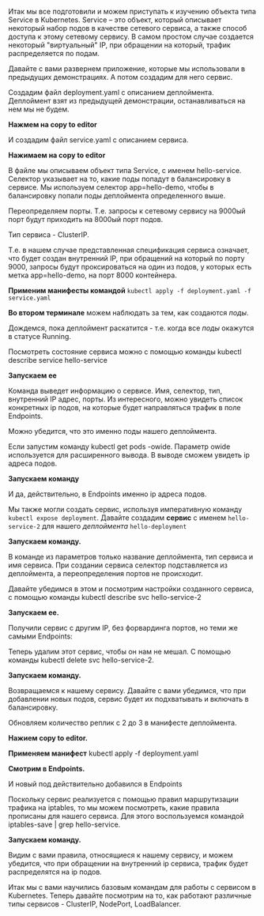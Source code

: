  Итак мы все подготовили и можем приступать к изучению объекта типа Service в Kubernetes. Service – это объект, который описывает некоторый набор подов в качестве сетевого сервиса, а также способ доступа к этому сетевому сервису. В самом простом случае создается некоторый "виртуальный" IP, при обращении на который, трафик распределяется по подам.

Давайте с вами развернем приложение, которые мы использовали в предыдущих демонстрациях. А потом создадим для него сервис.  

Создадим файл deployment.yaml с описанием деплоймента. Деплоймент взят из предыдущей демонстрации, останавливаться на нем мы не будем. 

**Нажмем на copy to editor**

И создадим файл service.yaml с описанием сервиса. 

**Нажимаем на copy to editor**

В файле мы описываем объект типа Service, с именем hello-service. Селектор указывает на то, какие поды попадут в балансировку в сервисе. Мы используем селектор app=hello-demo, чтобы в балансировку попали поды деплоймента определенного выше. 

Переопределяем порты. Т.е. запросы к сетевому сервису на 9000ый порт будут приходить на 8000ый порт подов.  

Тип сервиса - ClusterIP. 

Т.е. в нашем случае представленная спецификация сервиса означает, что будет создан внутренний IP, при обращений на который по порту 9000, запросы будут проксироваться на один из подов, у которых есть метка app=hello-demo, на порт 8000 контейнера.

**Применим манифесты командой** `kubectl apply -f deployment.yaml -f service.yaml`

**Во втором терминале** можем наблюдать за тем, как создаются *поды*. 

Дождемся, пока деплоймент раскатится - т.е. когда все *поды* окажутся в статусе Running.

Посмотреть состояние сервиса можно с помощью команды kubectl describe service hello-service

**Запускаем ее** 

Команда выведет информацию о сервисе. Имя, селектор, тип, внутренний IP адрес, порты. Из интересного, можно увидеть список конкретных ip подов, на которые будет направляться трафик в поле Endpoints.

Можно убедится, что это именно поды нашего деплоймента. 

Если запустим команду kubectl get pods -owide. Параметр owide используется для расширенного вывода. В выводе сможем увидеть ip адреса подов. 

**Запускаем команду** 

И да, действительно, в Endpoints именно ip адреса подов. 





Мы также могли создать сервис, используя императивную команду `kubectl expose deployment`. Давайте создадим **сервис** с именем `hello-service-2` для нашего *деплоймента* `hello-deployment` 

**Запускаем команду.** 

В команде из параметров только название деплоймента, тип сервиса и имя сервиса. При создании сервиса селектор подставляется из деплоймента, а переопределения портов не происходит. 

Давайте убедимся в этом и посмотрим настройки созданного сервиса, с помощью команды kubectl describe svc hello-service-2

**Запускаем ее.**

Получили сервис с другим IP, без форвардинга портов, но теми же самыми Endpoints:

Теперь удалим этот сервис, чтобы он нам не мешал. С помощью команды kubectl delete svc hello-service-2. 

**Запускаем команду.** 

Возвращаемся к нашему сервису. Давайте с вами убедимся, что  при добавлении новых подов, сервис будет их подхватывать и включать в балансировку. 

Обновляем количество реплик с 2 до 3 в манифесте деплоймента. 

**Нажием copy to editor.** 

**Применяем манифест** kubectl apply -f deployment.yaml

**Смотрим в Endpoints.**

И новый под действительно добавился в Endpoints

Поскольку сервис реализуется с помощью правил маршрутизации трафика на iptables, то мы можем посмотреть, какие правила прописаны для нашего сервиса. Для этого воспользуемся командой iptables-save | grep hello-service. 

**Запускаем команду.** 

Видим с вами правила, относящиеся к нашему сервису, и можем убедится, что при обращении на внутренний ip сервиса, трафик будет распределятся на ip подов. 

Итак мы с вами научились базовым командам для работы с сервисом в Kubernetes. Теперь давайте посмотрим на то, как работают различные типы сервисов - ClusterIP, NodePort, LoadBalancer.